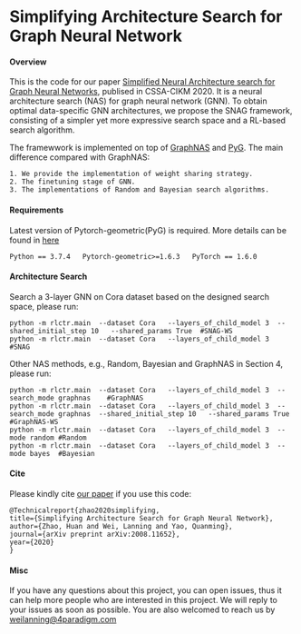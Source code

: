 # Simplifying Architecture Search for Graph Neural Network

#### Overview
This is the code for our paper [Simplified Neural Architecture search for Graph Neural Networks](https://arxiv.org/pdf/2008.11652.pdf), publised in CSSA-CIKM 2020.
It is a neural architecture search (NAS) for graph neural network (GNN).
To obtain optimal data-specific GNN architectures, we propose the SNAG framework, consisting of a simpler yet more expressive search space and a RL-based search algorithm.

The framewwork is implemented on top of [GraphNAS](https://github.com/GraphNAS/GraphNAS) and [PyG](https://github.com/rusty1s/pytorch_geometric). The main difference compared with GraphNAS:

    1. We provide the implementation of weight sharing strategy.
    2. The finetuning stage of GNN.
    3. The implementations of Random and Bayesian search algorithms.
    
#### Requirements
Latest version of Pytorch-geometric(PyG) is required. More details can be found in [here](https://github.com/rusty1s/pytorch_geometric)

    Python == 3.7.4   Pytorch-geometric>=1.6.3   PyTorch == 1.6.0 

#### Architecture Search
Search a 3-layer GNN on Cora dataset based on the designed search space, please run:
    
    python -m rlctr.main  --dataset Cora   --layers_of_child_model 3  --shared_initial_step 10   --shared_params True  #SNAG-WS
    python -m rlctr.main  --dataset Cora   --layers_of_child_model 3  #SNAG


Other NAS methods, e.g., Random, Bayesian and GraphNAS in Section 4, please run:
    
    python -m rlctr.main  --dataset Cora   --layers_of_child_model 3  --search_mode graphnas    #GraphNAS
    python -m rlctr.main  --dataset Cora   --layers_of_child_model 3  --search_mode graphnas  --shared_initial_step 10   --shared_params True  #GraphNAS-WS
    python -m rlctr.main  --dataset Cora   --layers_of_child_model 3  --mode random #Random
    python -m rlctr.main  --dataset Cora   --layers_of_child_model 3  --mode bayes  #Bayesian

#### Cite
Please kindly cite [our paper](https://arxiv.org/pdf/2008.11652.pdf) if you use this code:

    @Technicalreport{zhao2020simplifying,
    title={Simplifying Architecture Search for Graph Neural Network},
    author={Zhao, Huan and Wei, Lanning and Yao, Quanming},
    journal={arXiv preprint arXiv:2008.11652},
    year={2020}
    }
    
#### Misc
If you have any questions about this project, you can open issues, thus it can help more people who are interested in this project. We will reply to your issues as soon as possible. You are also welcomed to reach us by weilanning@4paradigm.com
